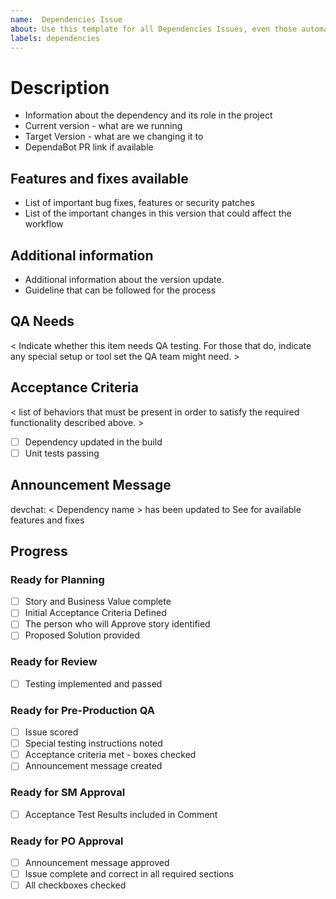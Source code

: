```yaml
---
name:  Dependencies Issue
about: Use this template for all Dependencies Issues, even those automatically generated
labels: dependencies
---
```


# Description
- Information about the dependency and its role in the project
- Current version - what are we running
- Target Version - what are we changing it to
- DependaBot PR link if available

## Features and fixes available
- List of important bug fixes, features or security patches
- List of the important changes in this version that could affect the workflow

## Additional information
- Additional information about the version update.
- Guideline that can be followed for the process

## QA Needs
< Indicate whether this item needs QA testing. For those that do, indicate any special setup or tool set the QA team might need. >

## Acceptance Criteria
< list of behaviors that must be present in order to satisfy the required functionality described above. >
- [ ] Dependency updated in the build
- [ ] Unit tests passing

## Announcement Message
devchat: < Dependency name > has been updated to <dependency target version> See <link to new features or this Issue > for available features and fixes

## Progress
### Ready for Planning
- [ ] Story and Business Value complete
- [ ] Initial Acceptance Criteria Defined
- [ ] The person who will Approve story identified
- [ ] Proposed Solution provided

### Ready for Review
- [ ] Testing implemented and passed

### Ready for Pre-Production QA
- [ ] Issue scored
- [ ] Special testing instructions noted
- [ ] Acceptance criteria met - boxes checked
- [ ] Announcement message created

### Ready for SM Approval
- [ ] Acceptance Test Results included in Comment

### Ready for PO Approval
- [ ] Announcement message approved
- [ ] Issue complete and correct in all required sections
- [ ] All checkboxes checked
